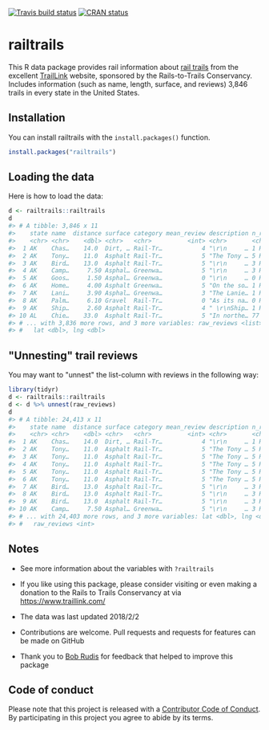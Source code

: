 
<!-- README.md is generated from README.Rmd. Please edit that file -->
[![Travis build status](https://travis-ci.org/jrosen48/railtrails.svg?branch=master)](https://travis-ci.org/jrosen48/railtrails) [![CRAN status](http://www.r-pkg.org/badges/version/railtrails)](https://cran.r-project.org/package=railtrails)

railtrails
==========

This R data package provides rail information about [rail trails](https://en.wikipedia.org/wiki/Rail_trail) from the excellent [TrailLink](https://www.traillink.com/) website, sponsored by the Rails-to-Trails Conservancy. Includes information (such as name, length, surface, and reviews) 3,846 trails in every state in the United States.

Installation
------------

You can install railtrails with the `install.packages()` function.

``` r
install.packages("railtrails")
```

Loading the data
----------------

Here is how to load the data:

``` r
d <- railtrails::railtrails
d
#> # A tibble: 3,846 x 11
#>    state name  distance surface category mean_review description n_reviews
#>    <chr> <chr>    <dbl> <chr>   <chr>          <int> <chr>       <chr>    
#>  1 AK    Chas…    14.0  Dirt, … Rail-Tr…           4 "\r\n     … 1 Reviews
#>  2 AK    Tony…    11.0  Asphalt Rail-Tr…           5 "The Tony … 5 Reviews
#>  3 AK    Bird…    13.0  Asphalt Rail-Tr…           5 "\r\n     … 3 Reviews
#>  4 AK    Camp…     7.50 Asphal… Greenwa…           5 "\r\n     … 3 Reviews
#>  5 AK    Goos…     1.50 Asphal… Greenwa…           0 "\r\n     … 0 Reviews
#>  6 AK    Home…     4.00 Asphalt Greenwa…           5 "On the so… 1 Reviews
#>  7 AK    Lani…     3.90 Asphal… Greenwa…           3 "The Lanie… 1 Reviews
#>  8 AK    Palm…     6.10 Gravel  Rail-Tr…           0 "As its na… 0 Reviews
#>  9 AK    Ship…     2.60 Asphalt Rail-Tr…           4 " \r\nShip… 1 Reviews
#> 10 AL    Chie…    33.0  Asphalt Rail-Tr…           5 "In northe… 77 Revie…
#> # ... with 3,836 more rows, and 3 more variables: raw_reviews <list>,
#> #   lat <dbl>, lng <dbl>
```

"Unnesting" trail reviews
-------------------------

You may want to "unnest" the list-column with reviews in the following way:

``` r
library(tidyr)
d <- railtrails::railtrails
d <- d %>% unnest(raw_reviews)
d
#> # A tibble: 24,413 x 11
#>    state name  distance surface category mean_review description n_reviews
#>    <chr> <chr>    <dbl> <chr>   <chr>          <int> <chr>       <chr>    
#>  1 AK    Chas…    14.0  Dirt, … Rail-Tr…           4 "\r\n     … 1 Reviews
#>  2 AK    Tony…    11.0  Asphalt Rail-Tr…           5 "The Tony … 5 Reviews
#>  3 AK    Tony…    11.0  Asphalt Rail-Tr…           5 "The Tony … 5 Reviews
#>  4 AK    Tony…    11.0  Asphalt Rail-Tr…           5 "The Tony … 5 Reviews
#>  5 AK    Tony…    11.0  Asphalt Rail-Tr…           5 "The Tony … 5 Reviews
#>  6 AK    Tony…    11.0  Asphalt Rail-Tr…           5 "The Tony … 5 Reviews
#>  7 AK    Bird…    13.0  Asphalt Rail-Tr…           5 "\r\n     … 3 Reviews
#>  8 AK    Bird…    13.0  Asphalt Rail-Tr…           5 "\r\n     … 3 Reviews
#>  9 AK    Bird…    13.0  Asphalt Rail-Tr…           5 "\r\n     … 3 Reviews
#> 10 AK    Camp…     7.50 Asphal… Greenwa…           5 "\r\n     … 3 Reviews
#> # ... with 24,403 more rows, and 3 more variables: lat <dbl>, lng <dbl>,
#> #   raw_reviews <int>
```

Notes
-----

-   See more information about the variables with `?railtrails`

-   If you like using this package, please consider visiting or even making a donation to the Rails to Trails Conservancy at via <https://www.traillink.com/>

-   The data was last updated 2018/2/2

-   Contributions are welcome. Pull requests and requests for features can be made on GitHub

-   Thank you to [Bob Rudis](https://rud.is/) for feedback that helped to improve this package

Code of conduct
---------------

Please note that this project is released with a [Contributor Code of Conduct](CODE_OF_CONDUCT.md). By participating in this project you agree to abide by its terms.
